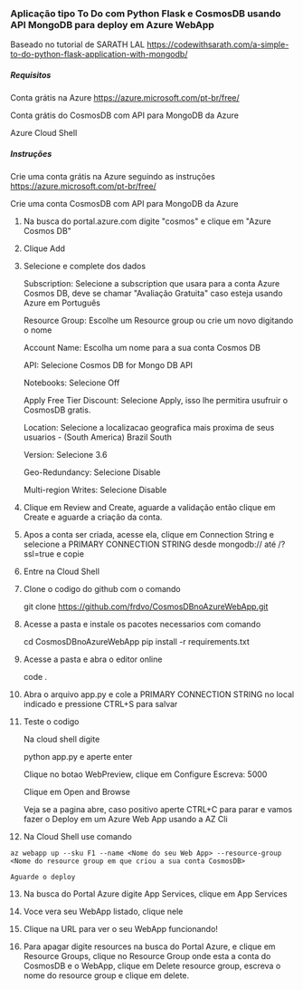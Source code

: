 ### Aplicação tipo To Do com Python Flask e CosmosDB usando API MongoDB para deploy em Azure WebApp

Baseado no tutorial de SARATH LAL https://codewithsarath.com/a-simple-to-do-python-flask-application-with-mongodb/

##### Requisitos

Conta grátis na Azure
https://azure.microsoft.com/pt-br/free/

Conta grátis do CosmosDB com API para MongoDB da Azure

Azure Cloud Shell


##### Instruções
Crie uma conta grátis na Azure seguindo as instruções
https://azure.microsoft.com/pt-br/free/

Crie uma conta CosmosDB com API para MongoDB da Azure

1. Na busca do portal.azure.com digite "cosmos" e clique em "Azure Cosmos DB"

2. Clique Add

3. Selecione e complete dos dados

    Subscription: Selecione a subscription que usara para a conta Azure Cosmos DB, deve se chamar "Avaliação Gratuita" caso esteja usando Azure em Português
    
    Resource Group: Escolhe um Resource group ou crie um novo digitando o nome

    Account Name: Escolha um nome para a sua conta Cosmos DB

    API: Selecione Cosmos DB for Mongo DB API

    Notebooks: Selecione Off

    Apply Free Tier Discount: Selecione Apply, isso lhe permitira usufruir o CosmosDB gratis.

    Location: Selecione a localizacao geografica mais proxima de seus usuarios - (South America) Brazil South

    Version: Selecione 3.6

    Geo-Redundancy: Selecione Disable

    Multi-region Writes: Selecione Disable

4. Clique em Review and Create, aguarde a validação então clique em Create e aguarde a criação da conta.

5. Apos a conta ser criada, acesse ela, clique em Connection String e selecione a PRIMARY CONNECTION STRING desde mongodb:// até /?ssl=true e copie

6. Entre na Cloud Shell

7. Clone o codigo do github com o comando

    git clone https://github.com/frdvo/CosmosDBnoAzureWebApp.git

8. Acesse a pasta e instale os pacotes necessarios com comando

    cd CosmosDBnoAzureWebApp
    pip install -r requirements.txt

9. Acesse a pasta e abra o editor online

    code .

10. Abra o arquivo app.py e cole a PRIMARY CONNECTION STRING no local indicado e pressione CTRL+S para salvar

11. Teste o codigo

    Na cloud shell digite

    python app.py
    e aperte enter

    Clique no botao WebPreview, clique em Configure
    Escreva: 5000

    Clique em Open and Browse

    Veja se a pagina abre, caso positivo aperte CTRL+C para parar e  vamos fazer o Deploy em um Azure Web App usando a AZ Cli

 12. Na Cloud Shell use comando

    az webapp up --sku F1 --name <Nome do seu Web App> --resource-group <Nome do resource group em que criou a sua conta CosmosDB>

    Aguarde o deploy

13. Na busca do Portal Azure digite App Services, clique em App Services

14. Voce vera seu WebApp listado, clique nele

15. Clique na URL para ver o seu WebApp funcionando!

16. Para apagar digite resources na busca do Portal Azure, e clique em Resource Groups, clique no Resource Group onde esta a conta do CosmosDB e o WebApp, clique em Delete resource group, escreva o nome do resource group e clique em delete.

